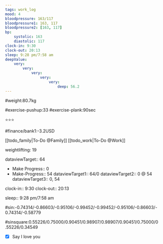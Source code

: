 ```yaml
---
tags: work_log
mood: 4
bloodpressure: 163/117
bloodpressure1: 163, 117
bloodpressure2: [163, 117]
bp:
    systolic: 163
    diastolic: 117
clock-in: 9:30
clock-out: 20:13
sleep: 9:28 pm/7:58 am
deepValue: 
    very: 
        very: 
            very: 
                very: 
                    very: 
                        deep: 56.2
---
```


#weight:80.7kg

#exercise-pushup:33
#exercise-plank:90sec


⭐⭐⭐


#finance/bank1:-3.2USD

[[todo_family|To-Do @Family]]
[[todo_work|To-Do @Work]]


weightlifting: 19

dataviewTarget:: 64
- Make Progress:: 0
- Make-Progress:: 54
dataviewTarget1:: 64/0
dataviewTarget2:: 0 @ 54
dataviewTarget3:: 0, 54

clock-in:: 9:30
clock-out:: 20:13

sleep:: 9:28 pm/7:58 am

#sin:-0.74314/-0.86603/-0.95106/-0.99452/-0.99452/-0.95106/-0.86603/-0.74314/-0.58779

#sinsquare:0.55226/0.75000/0.90451/0.98907/0.98907/0.90451/0.75000/0.55226/0.34549

- [x] Say I love you


